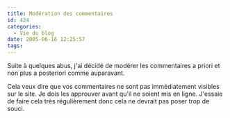 ```yaml
---
title: Modération des commentaires
id: 424
categories:
  - Vie du blog
date: 2005-06-16 12:25:57
tags:
---
```


Suite à quelques abus, j'ai décidé de modérer les commentaires a priori et non plus a posteriori comme auparavant.

Cela veux dire que vos commentaires ne sont pas immédiatement visibles sur le site. Je dois les approuver avant qu'il ne soient mis en ligne. J'essaie de faire cela très régulièrement donc cela ne devrait pas poser trop de souci.